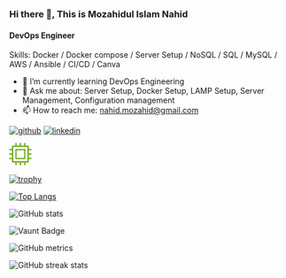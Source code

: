 
### Hi there 👋, This is  Mozahidul Islam Nahid
#### DevOps Engineer




Skills:  Docker / Docker compose / Server Setup / NoSQL / SQL / MySQL / AWS / Ansible / CI/CD / Canva

- 🌱 I’m currently learning DevOps Engineering 
- 💬 Ask me about: Server Setup, Docker Setup, LAMP Setup, Server Management, Configuration management
- 📫 How to reach me: nahid.mozahid@gmail.com  


[<img src='https://cdn.jsdelivr.net/npm/simple-icons@3.0.1/icons/github.svg' alt='github' height='40'>](https://github.com/nahidmozahid)  [<img src='https://cdn.jsdelivr.net/npm/simple-icons@3.0.1/icons/linkedin.svg' alt='linkedin' height='40'>](https://www.linkedin.com/in/https://media.licdn.com/dms/image/D5616AQHmX17e1eit3w/profile-displaybackgroundimage-shrink_350_1400/0/1705222536592?e=1719446400&v=beta&t=ceF7n3Ub8rniXmUIFABElawvTvwxh32XeKBve810TcU/)  

<a href='https://docs.github.com/en/developers'><img src='https://raw.githubusercontent.com/acervenky/animated-github-badges/master/assets/devbadge.gif' width='40' height='40'></a> 

[![trophy](https://github-profile-trophy.vercel.app/?username=nahidmozahid)](https://github.com/ryo-ma/github-profile-trophy)

[![Top Langs](https://github-readme-stats.vercel.app/api/top-langs/?username=nahidmozahid)](https://github.com/anuraghazra/github-readme-stats)

![GitHub stats](https://github-readme-stats.vercel.app/api?username=nahidmozahid&show_icons=true&count_private=true)  

![Vaunt Badge](https://api.vaunt.dev/v1/github/entities/nahidmozahid/contributions?format=svg&private=true)  

![GitHub metrics](https://metrics.lecoq.io/nahidmozahid)  

![GitHub streak stats](https://streak-stats.demolab.com/?user=nahidmozahid)  

